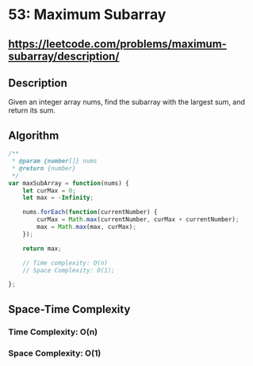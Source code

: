 # 53: Maximum Subarray

## https://leetcode.com/problems/maximum-subarray/description/

## Description
Given an integer array nums, find the
subarray
with the largest sum, and return its sum.


## Algorithm
`````javascript
/**
 * @param {number[]} nums
 * @return {number}
 */
var maxSubArray = function(nums) {
    let curMax = 0;
    let max = -Infinity;

    nums.forEach(function(currentNumber) {
        curMax = Math.max(currentNumber, curMax + currentNumber);
        max = Math.max(max, curMax);
    });

    return max;

    // Time complexity: O(n)
    // Space Complexity: O(1);

};
`````

## Space-Time Complexity
### Time Complexity: O(n)
### Space Complexity: O(1)
